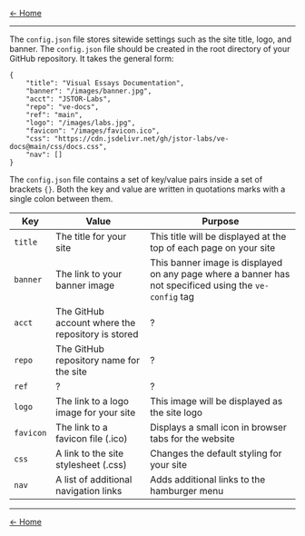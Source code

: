 [<- Home](https://docs.visual-essays.app/)
___
The `config.json` file stores sitewide settings such as the site title, logo, and banner. The `config.json` file should be created in the root directory of your GitHub repository. It takes the general form:

```  
{
    "title": "Visual Essays Documentation",
    "banner": "/images/banner.jpg",
    "acct": "JSTOR-Labs",
    "repo": "ve-docs",
    "ref": "main",
    "logo": "/images/labs.jpg",
    "favicon": "/images/favicon.ico",
    "css": "https://cdn.jsdelivr.net/gh/jstor-labs/ve-docs@main/css/docs.css",
    "nav": []
}
```

The `config.json` file contains a set of key/value pairs inside a set of brackets `{}`. Both the key and value are written in quotations marks with a single colon between them.

|Key|Value|Purpose|
|---|---|---|
|`title`|The title for your site|This title will be displayed at the top of each page on your site|
|`banner`|The link to your banner image|This banner image is displayed on any page where a banner has not specificed using the `ve-config` tag|
|`acct`|The GitHub account where the repository is stored| ? |
|`repo`|The GitHub repository name for the site| ? |
|`ref`| ? | ? |
|`logo`|The link to a logo image for your site|This image will be displayed as the site logo|
|`favicon`|The link to a favicon file (.ico)|Displays a small icon in browser tabs for the website|
|`css`|A link to the site stylesheet (.css)|Changes the default styling for your site|
|`nav`|A list of additional navigation links|Adds additional links to the hamburger menu|

___
[<- Home](https://docs.visual-essays.app/)
